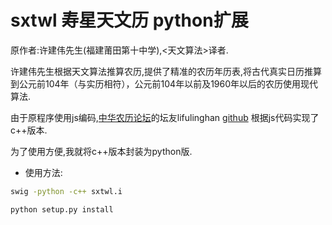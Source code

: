 sxtwl 寿星天文历 python扩展
====
原作者:许建伟先生(福建莆田第十中学),<天文算法>译者.

许建伟先生根据天文算法推算农历,提供了精准的农历年历表,将古代真实日历推算到公元前104年（与实历相符），公元前104年以前及1960年以后的农历使用现代算法.

由于原程序使用js编码,[中华农历论坛](https://github.com/yuangu/sxtwl_cpp)的坛友lifulinghan [github](https://github.com/yuangu/sxtwl_cpp) 根据js代码实现了c++版本.

为了使用方便,我就将c++版本封装为python版.

* 使用方法:
```Bash
swig -python -c++ sxtwl.i

python setup.py install
```